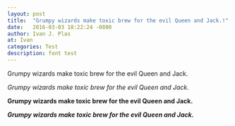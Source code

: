 ```yaml
---
layout: post
title:  "Grumpy wizards make toxic brew for the evil Queen and Jack.!"
date:   2016-03-03 18:22:24 -0800
author: Ivan J. Plas
at: Ivan
categories: Test
description: font test
---
```

Grumpy wizards make toxic brew for the evil Queen and Jack.


*Grumpy wizards make toxic brew for the evil Queen and Jack.*


**Grumpy wizards make toxic brew for the evil Queen and Jack.**


***Grumpy wizards make toxic brew for the evil Queen and Jack.***
